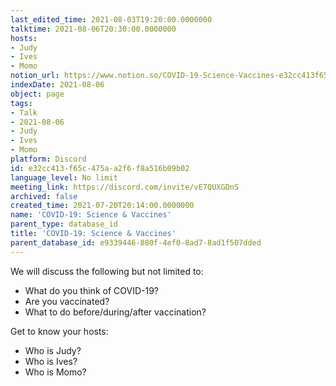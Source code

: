```yaml
---
last_edited_time: 2021-08-03T19:20:00.0000000
talktime: 2021-08-06T20:30:00.0000000
hosts:
- Judy
- Ives
- Momo
notion_url: https://www.notion.so/COVID-19-Science-Vaccines-e32cc413f65c475aa2f6f8a516b09b02
indexDate: 2021-08-06
object: page
tags:
- Talk
- 2021-08-06
- Judy
- Ives
- Momo
platform: Discord
id: e32cc413-f65c-475a-a2f6-f8a516b09b02
language_level: No limit
meeting_link: https://discord.com/invite/vE7QUXGDnS
archived: false
created_time: 2021-07-20T20:14:00.0000000
name: 'COVID-19: Science & Vaccines'
parent_type: database_id
title: 'COVID-19: Science & Vaccines'
parent_database_id: e9339446-880f-4ef0-8ad7-8ad1f507dded
---
```



We will discuss the following but not limited to:
   - What do you think of COVID-19?
   - Are you vaccinated?
   - What to do before/during/after vaccination?

Get to know your hosts:
   - Who is Judy?
   - Who is Ives?
   - Who is Momo?



